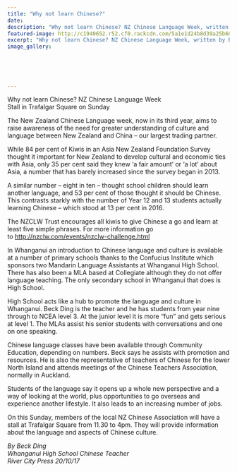 ```yaml
---
title: "Why not learn Chinese?"
date: 
description: "Why not learn Chinese? NZ Chinese Language Week, written by Beck Ding, WHS Chinese teacher..."
featured-image: http://c1940652.r52.cf0.rackcdn.com/5a1e1d24b8d39a25b6000ab4/Beck-Ding-language-week-RCP-20-oct.jpg
excerpt: "Why not learn Chinese? NZ Chinese Language Week, written by Beck Ding, WHS Chinese teacher."
image_gallery:
    
    
    
    
    
---
```


<p>Why not learn Chinese? NZ Chinese Language Week<br />Stall in Trafalgar Square on Sunday</p>
<p>The New Zealand Chinese Language week, now in its third year, aims to raise awareness of the need for greater understanding of culture and language between New Zealand and China &ndash; our largest trading partner.</p>
<p>While 84 per cent of Kiwis in an Asia New Zealand Foundation Survey thought it important for New Zealand to develop cultural and economic ties with Asia, only 35 per cent said they knew&nbsp;<span class="text_exposed_show">&lsquo;a fair amount&rsquo; or &lsquo;a lot&rsquo; about Asia, a number that has barely increased since the survey began in 2013.<br /></span></p>
<p><span class="text_exposed_show">A similar number &ndash; eight in ten &ndash; thought school children should learn another language, and 53 per cent of those thought it should be Chinese. This contrasts starkly with the number of Year 12 and 13 students actually learning Chinese &ndash; which stood at 13 per cent in 2016.&nbsp;<br /></span></p>
<p><span class="text_exposed_show">The NZCLW Trust encourages all kiwis to give Chinese a go and learn at least five simple phrases. For more information go to&nbsp;<a href="https://l.facebook.com/l.php?u=http%3A%2F%2Fnzclw.com%2Fevents%2Fnzclw-challenge.html&amp;h=ATNIaJVKkadBLfDbqBrZnD6s0c4RDXOfZj-i4t-XUiWaJC_vwUKazI6vAievY41fhBmKo6n6JozM4ez5HYrEWRW4QtIKDGBuwt4uEBFsPUke8nybya7TgwIXqv9YQPwHGxqh7USZpwYERc2qZhtNIdfRMOJRhpLM0fiKMIsiwGeY90K4GUGebA-lp2w8dab2I9ktBh2HDH4y2JQXbrWxKlS1JYerAtFWqg02UBs6zxInalsHXC0eRvAfNSX0HYCX4xBxwZijG6WIkzogTTCP2nB5oLBJfRqD0Wxdzpb2F9U" rel="noopener nofollow" target="_blank" data-ft="{&quot;tn&quot;:&quot;-U&quot;}" data-lynx-mode="async">http://nzclw.com/events/nzclw-challenge.html</a><br /></span></p>
<p><span class="text_exposed_show">In Whanganui an introduction to Chinese language and culture is available at a number of primary schools thanks to the Confucius Institute which sponsors two Mandarin Language Assistants at Whanganui High School. There has also been a MLA based at Collegiate although they do not offer language teaching. The only secondary school in Whanganui that does is High School.<br /></span></p>
<p><span class="text_exposed_show">High School acts like a hub to promote the language and culture in Whanganui. Beck Ding is the teacher and he has students from year nine through to NCEA level 3. At the junior level it is more &ldquo;fun&rdquo; and gets serious at level 1. The MLAs assist his senior students with conversations and one on one speaking.&nbsp;<br /></span></p>
<p><span class="text_exposed_show">Chinese language classes have been available through Community Education, depending on numbers. Beck says he assists with promotion and resources. He is also the representative of teachers of Chinese for the lower North Island and attends meetings of the Chinese Teachers Association, normally in Auckland.<br /></span></p>
<p><span class="text_exposed_show">Students of the language say it opens up a whole new perspective and a way of looking at the world, plus opportunities to go overseas and experience another lifestyle. It also leads to an increasing number of jobs.<br /></span></p>
<p><span class="text_exposed_show">On this Sunday, members of the local NZ Chinese Association will have a stall at Trafalgar Square from 11.30 to 4pm. They will provide information about the language and aspects of Chinese culture.</span></p>
<div class="text_exposed_show">
<p><em>By Beck Ding</em><br /><em>Whanganui High School Chinese Teacher</em><br /><em>River City Press 20/10/17</em></p>
</div>

